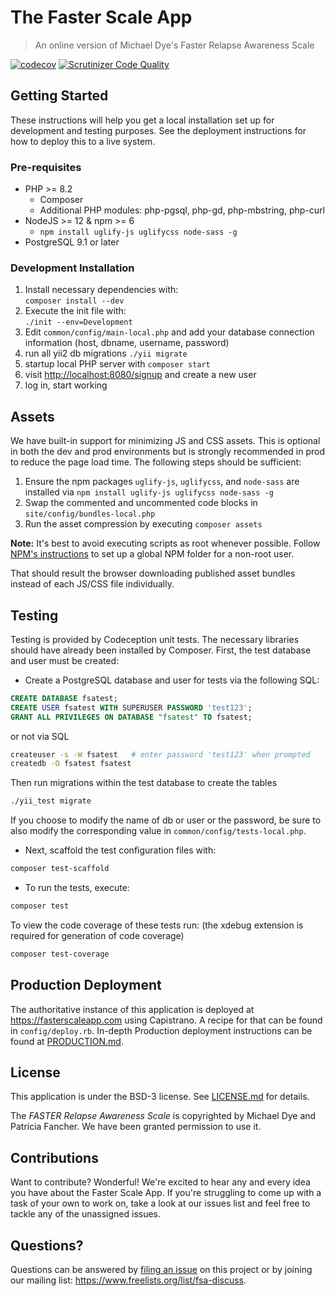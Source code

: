 # The Faster Scale App 
> An online version of Michael Dye's Faster Relapse Awareness Scale 

[![codecov](https://codecov.io/gh/CorWatts/fasterscale/branch/master/graph/badge.svg)](https://codecov.io/gh/CorWatts/fasterscale)
[![Scrutinizer Code Quality](https://scrutinizer-ci.com/g/CorWatts/fasterscale/badges/quality-score.png?b=master)](https://scrutinizer-ci.com/g/CorWatts/fasterscale/?branch=master)

## Getting Started
These instructions will help you get a local installation set up for development and testing purposes. See the deployment instructions for how to deploy this to a live system.

### Pre-requisites
* PHP >= 8.2
  * Composer
  * Additional PHP modules: php-pgsql, php-gd, php-mbstring, php-curl
* NodeJS >= 12 & npm >= 6
  * ```npm install uglify-js uglifycss node-sass -g```
* PostgreSQL 9.1 or later

### Development Installation
1) Install necessary dependencies with:  
    ```composer install --dev```
1) Execute the init file with:  
    ```./init --env=Development```
1) Edit ```common/config/main-local.php``` and add your database connection information (host, dbname, username, password)
1) run all yii2 db migrations ```./yii migrate```
1) startup local PHP server with ```composer start```
1) visit [http://localhost:8080/signup](http://localhost:8080/signup) and create a new user
1) log in, start working

## Assets
We have built-in support for minimizing JS and CSS assets. This is optional in both the dev and prod environments but is strongly recommended in prod to reduce the page load time. The following steps should be sufficient:  
1. Ensure the npm packages `uglify-js`,  `uglifycss`, and `node-sass` are installed via ```npm install uglify-js uglifycss node-sass -g```
2. Swap the commented and uncommented code blocks in ```site/config/bundles-local.php```
3. Run the asset compression by executing ```composer assets```

**Note:** It's best to avoid executing scripts as root whenever possible. Follow [NPM's instructions](https://docs.npmjs.com/resolving-eacces-permissions-errors-when-installing-packages-globally#manually-change-npms-default-directory) to set up a global NPM folder for a non-root user.

That should result the browser downloading published asset bundles instead of each JS/CSS file individually.

## Testing
Testing is provided by Codeception unit tests. The necessary libraries should have already been installed by Composer. First, the test database and user must be created:
* Create a PostgreSQL database and user for tests via the following SQL:  
```sql
CREATE DATABASE fsatest;  
CREATE USER fsatest WITH SUPERUSER PASSWORD 'test123';  
GRANT ALL PRIVILEGES ON DATABASE "fsatest" TO fsatest;  
```
or not via SQL
```bash
createuser -s -W fsatest   # enter password 'test123' when prompted
createdb -O fsatest fsatest
```

Then run migrations within the test database to create the tables
```bash
./yii_test migrate
```

If you choose to modify the name of db or user or the password, be sure to also modify the corresponding value in `common/config/tests-local.php`.

* Next, scaffold the test configuration files with:
```bash
composer test-scaffold
```
* To run the tests, execute:
```bash
composer test
```
To view the code coverage of these tests run: (the xdebug extension is required for generation of code coverage)
```bash
composer test-coverage
```

## Production Deployment
The authoritative instance of this application is deployed at https://fasterscaleapp.com using Capistrano. A recipe for that can be found in ```config/deploy.rb```.  In-depth Production deployment instructions can be found at [PRODUCTION.md](/PRODUCTION.md).

## License
This application is under the BSD-3 license. See [LICENSE.md](https://github.com/CorWatts/fasterscale/blob/master/LICENSE.md) for details.

The _FASTER Relapse Awareness Scale_ is copyrighted by Michael Dye and Patricia Fancher. We have been granted permission to use it.

## Contributions
Want to contribute? Wonderful! We're excited to hear any and every idea you have about the Faster Scale App. If you're struggling to come up with a task of your own to work on, take a look at our issues list and feel free to tackle any of the unassigned issues.

## Questions?
Questions can be answered by [filing an issue](https://github.com/CorWatts/fasterscale/issues/new) on this project or by joining our mailing list: <https://www.freelists.org/list/fsa-discuss>.
